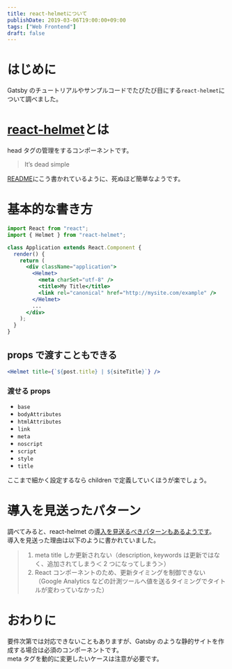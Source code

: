 ```yaml
---
title: react-helmetについて
publishDate: 2019-03-06T19:00:00+09:00
tags: ["Web Frontend"]
draft: false
---
```


# はじめに

Gatsby のチュートリアルやサンプルコードでたびたび目にする`react-helmet`について調べました。

# [react-helmet](https://github.com/nfl/react-helmet)とは

head タグの管理をするコンポーネントです。

> It’s dead simple

[README](https://github.com/nfl/react-helmet#react-helmet)にこう書かれているように、死ぬほど簡単なようです。

# 基本的な書き方

```jsx
import React from "react";
import { Helmet } from "react-helmet";

class Application extends React.Component {
  render() {
    return (
      <div className="application">
        <Helmet>
          <meta charSet="utf-8" />
          <title>My Title</title>
          <link rel="canonical" href="http://mysite.com/example" />
        </Helmet>
        ...
      </div>
    );
  }
}
```

## props で渡すこともできる

```jsx
<Helmet title={`${post.title} | ${siteTitle}`} />
```

### 渡せる props

- `base`
- `bodyAttributes`
- `htmlAttributes`
- `link`
- `meta`
- `noscript`
- `script`
- `style`
- `title`

ここまで細かく設定するなら children で定義していくほうが楽でしょう。

# 導入を見送ったパターン

調べてみると、react-helmet の[導入を見送るべきパターンもあるようです](https://techblog.lclco.com/entry/2018/10/31/200000)。  
導入を見送った理由は以下のように書かれていました。

> 1. meta title しか更新されない（description, keywords は更新ではなく、追加されてしまう＜ 2 つになってしまう＞）
> 2. React コンポーネントのため、更新タイミングを制御できない（Google Analytics などの計測ツールへ値を送るタイミングでタイトルが変わっていなかった）

# おわりに

要件次第では対応できないこともありますが、Gatsby のような静的サイトを作成する場合は必須のコンポーネントです。  
meta タグを動的に変更したいケースは注意が必要です。
